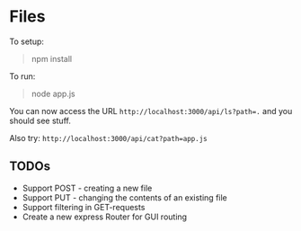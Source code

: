 # Files #

To setup:
> npm install

To run:
> node app.js

You can now access the URL `http://localhost:3000/api/ls?path=.` and you should see stuff.

Also try:
`http://localhost:3000/api/cat?path=app.js`

## TODOs ##

* Support POST - creating a new file
* Support PUT - changing the contents of an existing file
* Support filtering in GET-requests
* Create a new express Router for GUI routing
